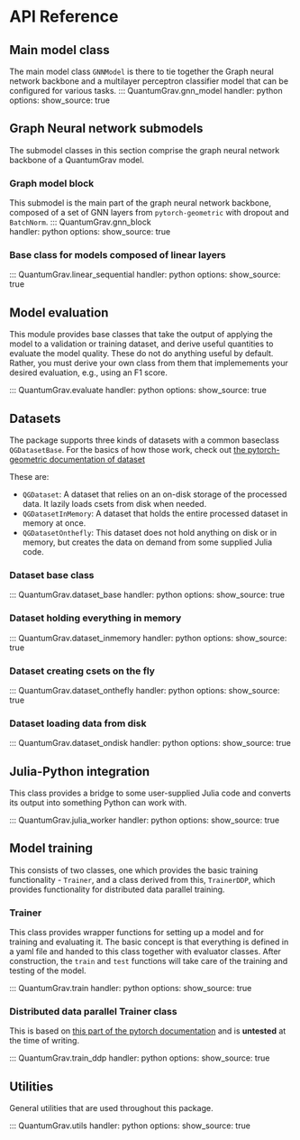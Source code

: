 # API Reference

## Main model class
The main model class `GNNModel` is there to tie together the Graph neural network backbone and a multilayer perceptron classifier model that can be configured for various tasks. 
::: QuantumGrav.gnn_model 
    handler: python
    options:
      show_source: true

## Graph Neural network submodels
The submodel classes in this section comprise the graph neural network backbone of a QuantumGrav model. 

### Graph model block 
This submodel is the main part of the graph neural network backbone, composed of a set of GNN layers from `pytorch-geometric` with dropout and `BatchNorm`. 
::: QuantumGrav.gnn_block  
    handler: python
    options:
      show_source: true

### Base class for models composed of linear layers
::: QuantumGrav.linear_sequential 
    handler: python
    options:
      show_source: true

## Model evaluation
This module provides base classes that take the output of applying the model to a validation or training dataset, and derive useful quantities to evaluate the model quality. These do not do anything useful by default. Rather, you must derive your own class from them that implemements your desired evaluation, e.g., using an F1 score. 

::: QuantumGrav.evaluate 
    handler: python
    options:
      show_source: true

## Datasets 
The package supports three kinds of datasets with a common baseclass `QGDatasetBase`. For the basics of how those work, check out [the pytorch-geometric documentation of dataset](https://pytorch-geometric.readthedocs.io/en/2.5.3/notes/create_dataset.html)

These are: 
- `QGDataset`: A dataset that relies on an on-disk storage of the processed data. It lazily loads csets from disk when needed. 
- `QGDatasetInMemory`: A dataset that holds the entire processed dataset in memory at once. 
- `QGDatasetOnthefly`: This dataset does not hold anything on disk or in memory, but creates the data on demand from some supplied Julia code. 

### Dataset base class
::: QuantumGrav.dataset_base 
    handler: python
    options:
      show_source: true

### Dataset holding everything in memory
::: QuantumGrav.dataset_inmemory 
    handler: python
    options:
      show_source: true

### Dataset creating csets on the fly 
::: QuantumGrav.dataset_onthefly 
    handler: python
    options:
      show_source: true

### Dataset loading data from disk
::: QuantumGrav.dataset_ondisk 
    handler: python
    options:
      show_source: true

## Julia-Python integration
This class provides a bridge to some user-supplied Julia code and converts its output into something Python can work with. 

::: QuantumGrav.julia_worker 
    handler: python
    options:
      show_source: true

## Model training
This consists of two classes, one which provides the basic training functionality - `Trainer`, and a class derived from this, `TrainerDDP`, which provides functionality for distributed data parallel training. 

### Trainer 
This class provides wrapper functions for setting up a model and for training and evaluating it. The basic concept is that everything is defined in a yaml file and handed to this class together with evaluator classes. After construction, the `train` and `test` functions will take care of the training and testing of the model. 

::: QuantumGrav.train 
    handler: python
    options:
      show_source: true

### Distributed data parallel Trainer class
This is based on [this part of the pytorch documentation](https://docs.pytorch.org/tutorials/beginner/ddp_series_theory.html) and is **untested** at the time of writing. 

::: QuantumGrav.train_ddp 
    handler: python
    options:
      show_source: true

## Utilities
General utilities that are used throughout this package. 

::: QuantumGrav.utils 
    handler: python
    options:
      show_source: true